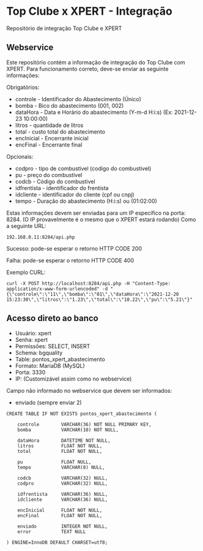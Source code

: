 # Top Clube x XPERT - Integração
Repositório de integração Top Clube e XPERT

## Webservice
Este repositório contém a informação de integração do Top Clube com XPERT.
Para funcionamento correto, deve-se enviar as seguinte informações:

Obrigatórios:
- controle 	  - Identificador do Abastecimento (Único)
- bomba 		  - Bico do abastecimento (001, 002)
- dataHora 	  - Data e Horário do abastecimento (Y-m-d H:i:s) (Ex: 2021-12-23 10:00:00)
- litros 		  - quantidade de litros 
- total 		  - custo total do abastecimento
- encInicial  - Encerrante inicial 
- encFinal    - Encerrante final 

Opcionais:
- codpro 		- tipo de combustivel (codigo do combustivel)
- pu 			- preço do combustivel 
- codcb 		- Código do combustivel
- idfrentista 	- identificador do frentista
- idcliente 	- identificador do cliente (cpf ou cnpj)
- tempo 		- Duração do abastecimento (H:i:s) ou (01:02:00)

Estas informações devem ser enviadas para um IP específico na porta: 8284.
(O IP provavelmente é o mesmo que o XPERT estará rodando)
Como a seguinte URL:
```
192.168.0.11:8284/api.php
```
Sucesso: pode-se esperar o retorno HTTP CODE 200

Falha: pode-se esperar o retorno HTTP CODE 400

Exemplo CURL:
```
curl -X POST http://localhost:8284/api.php -H "Content-Type: application/x-www-form-urlencoded" -d "{\"controle\":\"11\",\"bomba\":\"01\",\"dataHora\":\"2021-12-20 15:23:30\",\"litros\":\"1.23\",\"total\":\"10.22\",\"pu\":\"5.21\"}"
```


## Acesso direto ao banco

- Usuário: xpert
- Senha: xpert
- Permissões: SELECT, INSERT
- Schema: bgquality
- Table: pontos_xpert_abastecimento
- Formato: MariaDB (MySQL)
- Porta: 3330
- IP: (Customizável assim como no webservice)

Campo não informado no webservice que devem ser informados:
- enviado (sempre enviar 2)

```
CREATE TABLE IF NOT EXISTS pontos_xpert_abastecimento (

	controle		VARCHAR(36) NOT NULL PRIMARY KEY,
	bomba 			VARCHAR(10) NOT NULL,

	dataHora 		DATETIME NOT NULL,
	litros 			FLOAT NOT NULL,
	total 			FLOAT NOT NULL,

	pu 				FLOAT NULL,
	tempo 			VARCHAR(8) NULL,

	codcb 			VARCHAR(32) NULL,
	codpro 			VARCHAR(32) NULL,

	idfrentista 	VARCHAR(36) NULL,
	idcliente 		VARCHAR(36) NULL,

	encInicial		FLOAT NOT NULL,
	encFinal		FLOAT NOT NULL,

	enviado			INTEGER NOT NULL,
	error			TEXT NULL

) ENGINE=InnoDB DEFAULT CHARSET=utf8;
```
